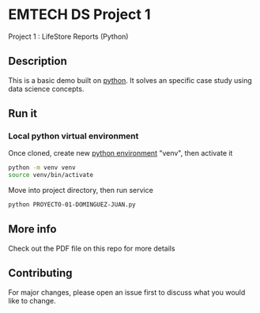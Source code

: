 # EMTECH DS Project 1

Project 1 : LifeStore Reports (Python)

## Description

This is a basic demo built on [python](https://www.python.org/). It solves an specific case study using data science concepts.

## Run it

### Local python virtual environment

Once cloned, create new [python environment](https://docs.python.org/3/tutorial/venv.html) "venv", then activate it

```bash
python -m venv venv
source venv/bin/activate
```

Move into project directory, then run service

```bash
python PROYECTO-01-DOMINGUEZ-JUAN.py
```

## More info

Check out the PDF file on this repo for more details

## Contributing

For major changes, please open an issue first to discuss what you would like to change.
